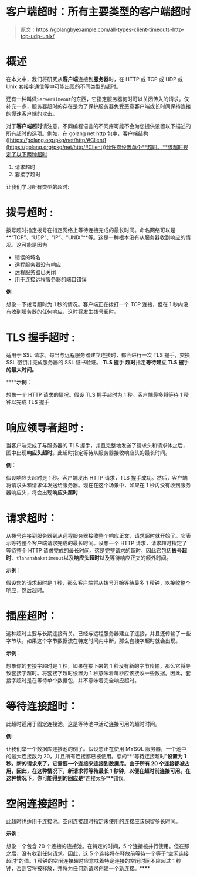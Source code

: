 # 客户端超时：所有主要类型的客户端超时

> 原文：<https://golangbyexample.com/all-types-client-timeouts-http-tcp-udp-unix/>

# **概述**

在本文中，我们将研究从**客户端**连接到**服务器**时，在 HTTP 或 TCP 或 UDP 或 Unix 套接字通信等中可能出现的不同类型的超时。

还有一种叫做`ServerTimeout`的东西，它指定服务器何时可以关闭传入的请求。仅补充一点，服务器超时的存在是为了保护服务器免受恶意客户端或长时间保持连接的慢速客户端的攻击。

对于**客户端超时**请注意，不同编程语言的不同库可能不会为您提供设置以下描述的所有超时的选项。例如，在 golang net http 包中，客户端结构([https://golang.org/pkg/net/http/#Client](https://golang.org/pkg/net/http/#Client))允许您设置单个**超时。**该超时规定了以下两种超时

1.  请求超时
2.  套接字超时

让我们学习所有类型的超时:

# **拨号超时** :

拨号超时指定拨号在指定网络上等待连接完成的最长时间。命名网络可以是**“TCP”、“UDP”、“IP”、“UNIX”**等。这是一种根本没有从服务器收到响应的情况。这可能是因为

*   错误的域名
*   远程服务器没有响应
*   远程服务器已关闭
*   用于连接远程服务器的端口错误

**例**

想象一下拨号超时为 1 秒的情况。客户端正在拨打一个 TCP 连接，但在 1 秒内没有收到服务器的任何响应，这时将发生拨号超时。

# **TLS 握手超时** :

适用于 SSL 请求。每当与远程服务器建立连接时，都会进行一次 TLS 握手，交换 SSL 密钥并完成服务器的 SSL 证书验证。 **TLS 握手** **超时**指定****等待建立 TLS 握手的最大时间。****

 ******示例**：

想象一个 HTTP 请求的情况。假设 TLS 握手超时为 1 秒。客户端最多将等待 1 秒钟以完成 TLS 握手

# **响应领导者超时** :

当客户端完成了与服务器的 TLS 握手，并且完整地发送了请求头和请求体之后，图中出现**响应头超时**。此超时指定等待从服务器接收响应头的最长时间。

**例**：

假设响应头超时是 1 秒。客户端发出 HTTP 请求，TLS 握手成功。然后，客户端将请求头和请求体发送给服务器。现在在这个场景中，如果在 1 秒内没有收到服务器响应头，将会出现**响应头超时**

# **请求超时**：

从拨号连接到服务器到从远程服务器接收整个响应正文，请求超时就开始了。它表示等待整个客户端请求完成的最长时间。设想一个 HTTP 请求，请求超时指定了等待整个 HTTP 请求完成的最长时间。这是完整请求的超时，因此它包括**拨号超时**、`tlshanshaketimeout`以及**响应头超时**以及等待响应正文的额外时间。

**示例**：

假设您的请求超时是 1 秒，那么客户端将从拨号开始等待最多 1 秒钟，以接收整个响应，然后超时。

# **插座超时**：

这种超时主要与长期连接有关。已经与远程服务器建立了连接，并且还传输了一些字节块。如果这个字节数据流在特定时间内中断，那么套接字超时就会出现。

**示例**：

想象你的套接字超时是 1 秒，如果在接下来的 1 秒没有新的字节传输，那么它将导致套接字超时。将套接字超时设置为 1 秒意味着每秒应该接收一些数据。因此，套接字超时是在等待单个数据包，并不意味着完全响应超时。

# **等待连接超时**：

此超时适用于固定连接池。这是等待池中活动连接可用的超时时间。

**例**:

让我们举一个数据库连接池的例子。假设您正在使用 MYSQL 服务器，一个池中的最大连接数为 20，并且所有连接都已被使用。您的**“等待连接超时”**设置为 1 秒。新的请求来了，它需要一个连接来连接到数据库。由于所有 20 个连接都被占用，因此，在这种情况下，新请求将等待最长 1 秒钟，以便在超时前连接可用。在这种情况下，你可能得到的回应是**“连接太多”**错误。

# **空闲连接超时**：

此超时也适用于连接池。空闲连接超时指定未使用的连接应该保留多长时间。

**示例**：

想象一个包含 20 个连接的连接池。在特定的时间，5 个连接被并行使用。但在那之后，没有收到任何请求。因此，这 5 个连接将在释放前等待一个等于“空闲连接超时”的值。1 秒钟的空闲连接超时应意味着特定连接的空闲时间不应超过 1 秒钟，否则它将被释放，并将为任何新请求创建一个新连接。****